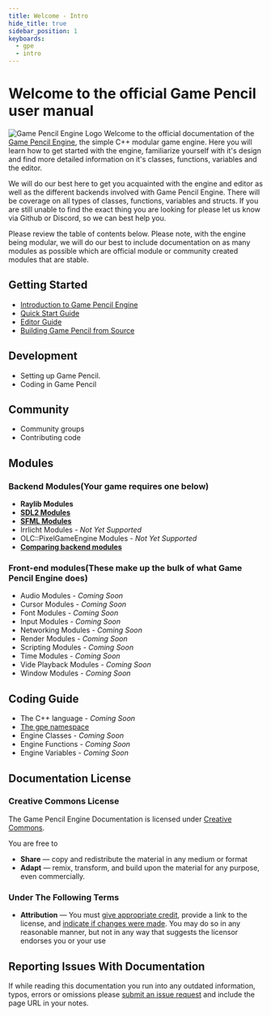 ```yaml
---
title: Welcome - Intro
hide_title: true
sidebar_position: 1
keyboards:
  - gpe
  - intro
---
```


<!-- markdownlint-disable MD042 MD025 -->

# Welcome to the official Game Pencil user manual

![Game Pencil Engine Logo](https://docs.gamepencil.net/wp-content/uploads/sites/6/2022/01/logo_white-1024x304.png)
Welcome to the official documentation of the [Game Pencil Engine](htps://www.gamepencil.net "Game Pencil Engine"), the simple C++ modular game engine. Here you will learn how to get started with the engine, familiarize yourself with it's design and find more detailed information on it's classes, functions, variables and the editor.&nbsp;

We will do our best here to get you acquainted with the engine and editor as well as the different backends involved with Game Pencil Engine. There will be coverage on all types of classes, functions, variables and structs. If you are still unable to find the exact thing you are looking for please let us know via Github or Discord, so we can best help you.

Please review the table of contents below. Please note, with the engine being modular, we will do our best to include documentation on as many modules as possible which are official module or community created modules that are stable.&nbsp;

## Getting Started

- [Introduction to Game Pencil Engine](intro)
- [Quick Start Guide](quick-start-guide/requirements)
- [Editor Guide](#)
- [Building Game Pencil from Source](#)

## Development

- Setting up Game Pencil.
- Coding in Game Pencil

## Community

- Community groups
- Contributing code

## Modules

### Backend Modules(Your game requires one below)

- **Raylib Modules**
- **[SDL2 Modules](modules/SDL2)**
- **[SFML Modules](modules/SFML)**
- Irrlicht Modules - _Not Yet Supported_
- OLC::PixelGameEngine Modules - _Not Yet Supported_
- **[Comparing backend modules](modules/comparing-modules)**

### Front-end modules(These make up the bulk of what Game Pencil Engine does)

- Audio Modules - _Coming Soon_
- Cursor Modules - _Coming Soon_
- Font Modules - _Coming Soon_
- Input Modules - _Coming Soon_
- Networking Modules - _Coming Soon_
- Render Modules - _Coming Soon_
- Scripting Modules - _Coming Soon_
- Time Modules - _Coming Soon_
- Vide Playback Modules - _Coming Soon_
- Window Modules - _Coming Soon_

## Coding Guide

- The C++ language - _Coming Soon_
- [The gpe namespace](gpe-namespace)
- Engine Classes - _Coming Soon_
- Engine Functions - _Coming Soon_
- Engine Variables - _Coming Soon_

## Documentation License

### Creative Commons License

The Game Pencil Engine Documentation is licensed under [Creative Commons](https://creativecommons.org/licenses/by/4.0/).

You are free to

- **Share** — copy and redistribute the material in any medium or format
- **Adapt** — remix, transform, and build upon the material
  for any purpose, even commercially.

### Under The Following Terms

- **Attribution** — You must [give appropriate credit](https://creativecommons.org/licenses/by/4.0/#), provide a link to the license, and [indicate if changes were made](https://creativecommons.org/licenses/by/4.0/#). You may do so in any reasonable manner, but not in any way that suggests the licensor endorses you or your use

## Reporting Issues With Documentation

If while reading this documentation you run into any outdated information, typos, errors or omissions please [submit an issue request](https://github.com/pawbyte/gpe-docs/issues) and include the page URL in your notes.
